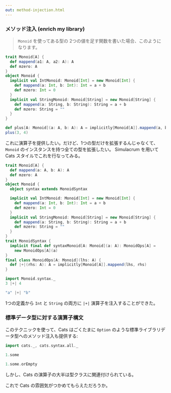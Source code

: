 ```yaml
---
out: method-injection.html
---
```


### メソッド注入 (enrich my library)

> `Monoid` を使ってある型の 2つの値を足す関数を書いた場合、このようになります。

```scala mdoc:invisible
trait Monoid[A] {
  def mappend(a1: A, a2: A): A
  def mzero: A
}
object Monoid {
  implicit val IntMonoid: Monoid[Int] = new Monoid[Int] {
    def mappend(a: Int, b: Int): Int = a + b
    def mzero: Int = 0
  }
  implicit val StringMonoid: Monoid[String] = new Monoid[String] {
    def mappend(a: String, b: String): String = a + b
    def mzero: String = ""
  }
}
```

```scala mdoc
def plus[A: Monoid](a: A, b: A): A = implicitly[Monoid[A]].mappend(a, b)
plus(3, 4)
```

これに演算子を提供したい。だけど、1つの型だけを拡張するんじゃなくて、`Monoid` のインスタンスを持つ全ての型を拡張したい。
Simulacrum を用いて Cats スタイルでこれを行なってみる。

```scala mdoc:reset
trait Monoid[A] {
  def mappend(a: A, b: A): A
  def mzero: A
}
object Monoid {
  object syntax extends MonoidSyntax

  implicit val IntMonoid: Monoid[Int] = new Monoid[Int] {
    def mappend(a: Int, b: Int): Int = a + b
    def mzero: Int = 0
  }
  implicit val StringMonoid: Monoid[String] = new Monoid[String] {
    def mappend(a: String, b: String): String = a + b
    def mzero: String = ""
  }
}
trait MonoidSyntax {
  implicit final def syntaxMonoid[A: Monoid](a: A): MonoidOps[A] =
    new MonoidOps[A](a)
}
final class MonoidOps[A: Monoid](lhs: A) {
  def |+|(rhs: A): A = implicitly[Monoid[A]].mappend(lhs, rhs)
}

import Monoid.syntax._
3 |+| 4

"a" |+| "b"
```

1つの定義から `Int` と `String` の両方に `|+|` 演算子を注入することができた。

### 標準データ型に対する演算子構文

このテクニックを使って、Cats はごくたまに `Option` のような標準ライブラリデータ型へのメソッド注入も提供する:

```scala mdoc:reset
import cats._, cats.syntax.all._

1.some

1.some.orEmpty
```

しかし、Cats の演算子の大半は型クラスに関連付けられている。

これで Cats の雰囲気がつかめてもらえただろうか。
